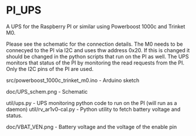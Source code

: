 # PI_UPS
A UPS for the Raspberry PI or similar using Powerboost 1000c and Trinket M0.

Please see the schematic for the connection details. The M0 needs to be connecyed to the PI via I2C and uses thw address 0x20. If this is changed it should be changed in the python scripts that run on the PI as well. The UPS monitors that status of the PI by monitoring the read requests from the PI. Only the I2C pins of the PI are used. 


src/powerboost_1000c_trinket_m0.ino - Arduino sketch

doc/UPS_schem.png 	                - Schematic

util/ups.py 	                      - UPS monitoring python code to run on the PI (will run as a daemon)
util/rv_ar1v0-cal.py                - Python utility to fetch battery voltage and status. 

doc/VBAT_VEN.png                    - Battery voltage and the voltage of the enable pin
